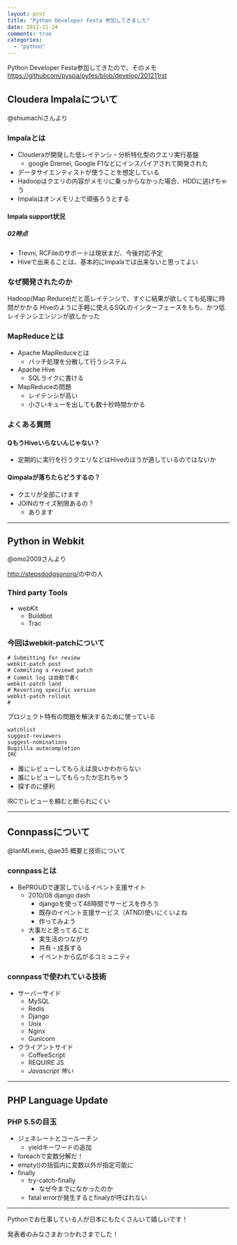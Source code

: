 ```yaml
---
layout: post
title: "Python Developer Festa 参加してきました"
date: 2012-11-24
comments: true
categories:
  - "python"
---
```


Python Developer Festa参加してきたので、そのメモ
<https://githubcom/pyspa/pyfes/blob/develop/201211rst>

## Cloudera Impalaについて
@shiumachiさんより

### Impalaとは

+ Clouderaが開発した低レイテンシ・分析特化型のクエリ実行基盤
    + google Dremel, Google F1などにインスパイアされて開発された
+ データサイエンティストが使うことを想定している
+ Hadoopはクエリの内容がメモリに乗っからなかった場合、HDDに逃げちゃう
+ Impalaはオンメモリ上で頑張ろうとする

#### Impala support状況

##### 02時点
+ Trevni, RCFileのサポートは現状まだ、今後対応予定
+ Hiveで出来ることは、基本的にImpalaでは出来ないと思ってよい

### なぜ開発されたのか

Hadoop(Map Reduce)だと高レイテンシで、すぐに結果が欲しくても処理に時間がかかる
Hiveのように手軽に使えるSQLのインターフェースをもち、かつ低レイテンシエンジンが欲しかった

### MapReduceとは

+ Apache MapReduceとは
    + バッチ処理を分散して行うシステム
+ Apache Hive
    + SQLライクに書ける
+ MapReduceの問題
    + レイテンシが高い
    + 小さいキューを出しても数十秒時間かかる

### よくある質問

#### QもうHiveいらないんじゃない？

+ 定期的に実行を行うクエリなどはHiveのほうが適しているのではないか

#### Qimpalaが落ちたらどうするの？

+ クエリが全部こけます
+ JOINのサイズ制限あるの？
    + あります

---------
## Python in Webkit
@omo2009さんより

<http://stepsdodgsonorg/>の中の人

### Third party Tools

+ webKit
    + Buildbot
    + Trac

### 今回はwebkit-patchについて

    # Submitting for review
    webkit-patch post
    # Commiting a reviewd patch
    # Commit log は自動で書く
    webkit-patch land
    # Reverting specific version
    webkit-patch rollout
    #

プロジェクト特有の問題を解決するために使っている

    watchlist
    suggest-reviewers
    suggest-nominations
    Bugzilla autocompletion
    IRC

+ 誰にレビューしてもらえば良いかわからない
+ 誰にレビューしてもらったか忘れちゃう
+ 探すのに便利

IRCでレビューを頼むと断られにくい

----------

## Connpassについて

@lanMLewis, @ae35
概要と技術について

### connpassとは
+ BePROUDで運営しているイベント支援サイト
    + 2010/08 django dash
        + djangoを使って48時間でサービスを作ろう
        + 既存のイベント支援サービス（ATND)使いにくいよね
        + 作ってみよう
    + 大事だと思ってること
        + 実生活のつながり
        + 共有・成長する
        + イベントから広がるコミュニティ

### connpassで使われている技術
+ サーバーサイド
    + MySQL
    + Redis
    + Django
    + Unix
    + Nginx
    + Gunicorn
+ クライアントサイド
    + CoffeeScript
    + REQUIRE JS
    + *Javascript 怖い*

-----------

## PHP Language Update

### PHP 5.5の目玉

+ ジェネレートとコールーチン
    + yieldキーワードの追加
+ foreachで変数分解だ！
+ empty()の括弧内に変数以外が指定可能に
+ finally
    + try-catch-finally
        + なぜ今までになかったのか
    + fatal errorが発生するとfinalyが呼ばれない

--------------

Pythonでお仕事している人が日本にもたくさんいて嬉しいです！

発表者のみなさまおつかれさまでした！
